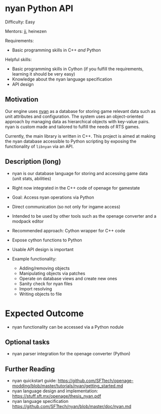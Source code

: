 # nyan Python API

Difficulty: Easy

Mentors: jj, heinezen

Requirements:
* Basic programming skills in C++ *and* Python

Helpful skills:
* Basic programming skills in Cython (if you fulfill the requirements, learning it should be very easy)
* Knowledge about the nyan language specification
* API design

## Motivation

Our engine uses [nyan](https://github.com/SFTtech/nyan) as a database for
storing game relevant data such as unit attributes and configuration. The
system uses an object-oriented  approach by managing data as hierarchical
objects with key-value pairs. nyan is custom made and tailored to fulfill
the needs of RTS games.

Currently, the main library is written in C++. This project is aimed at
making the nyan database accessible to Python scripting by exposing
the functionality of `libnyan` via an API.

## Description (long)

* nyan is our database language for storing and accessing game data (unit stats, abilities)
* Right now integrated in the C++ code of openage for gamestate

* Goal: Access nyan operations via Python
* Direct communication (so not only for ingame access)
* Intended to be used by other tools such as the openage converter and a modpack editor

* Recommended approach: Cython wrapper for C++ code
* Expose cython functions to Python
* Usable API design is important

* Example functionality:
    * Adding/removing objects
    * Manipulating objects via patches
    * Operate on database views and create new ones
    * Sanity check for nyan files
    * Import resolving
    * Writing objects to file

# Expected Outcome

* nyan functionality can be accessed via a Python nodule

## Optional tasks

* nyan parser integration for the openage converter (Python)

## Further Reading

* nyan quickstart guide: https://github.com/SFTtech/openage-modding/blob/master/tutorials/nyan/getting_started.md
* nyan language design and implementation: https://stuff.sft.mx/openage/thesis_nyan.pdf
* nyan language specification https://github.com/SFTtech/nyan/blob/master/doc/nyan.md
